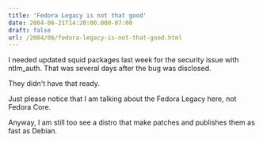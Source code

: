 ```yaml
---
title: 'Fedora Legacy is not that good'
date: 2004-06-21T14:20:00.000-07:00
draft: false
url: /2004/06/fedora-legacy-is-not-that-good.html
---
```


I needed updated squid packages last week for the security issue with ntlm\_auth. That was several days after the bug was disclosed.  
  
They didn't have that ready.  
  
Just please notice that I am talking about the Fedora Legacy here, not Fedora Core.  
  
Anyway, I am still too see a distro that make patches and publishes them as fast as Debian.